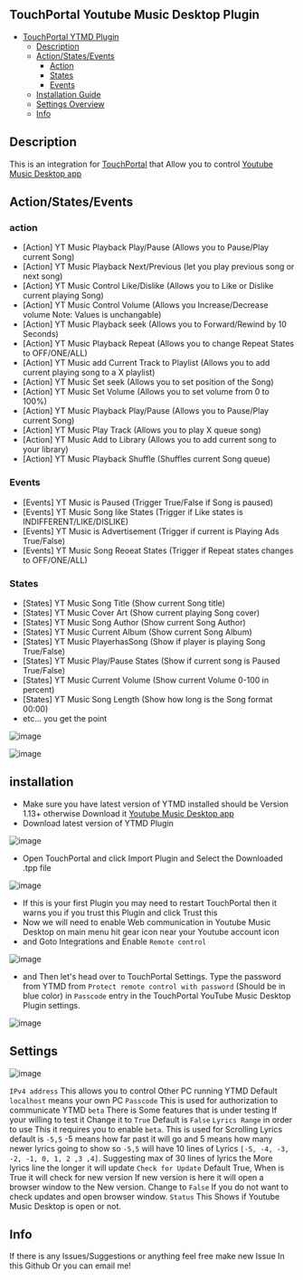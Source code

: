 
## TouchPortal Youtube Music Desktop Plugin
- [TouchPortal YTMD Plugin](#touchportal-youtube-musicdesktopplugin)
  - [Description](#description)
  - [Action/States/Events](#actionstatesevents)
    - [Action](#action)
    - [States](#states)
    - [Events](#events)
  - [Installation Guide](#installation)
  - [Settings Overview](#settings)
  - [Info](#info)

## Description
This is an integration for [TouchPortal](https://www.touch-portal.com/) that Allow you to control [Youtube Music Desktop app](https://ytmdesktop.app)

## Action/States/Events
### action
  - [Action] YT Music Playback Play/Pause (Allows you to Pause/Play current Song)
  - [Action] YT Music Playback Next/Previous (let you play previous song or next song)
  - [Action] YT Music Control Like/Dislike (Allows you to Like or Dislike current playing Song)
  - [Action] YT Music Control Volume (Allows you Increase/Decrease volume Note: Values is unchangable)
  - [Action] YT Music Playback seek (Allows you to Forward/Rewind by 10 Seconds)
  - [Action] YT Music Playback Repeat (Allows you to change Repeat States to OFF/ONE/ALL)
  - [Action] YT Music add Current Track to Playlist (Allows you to add current playing song to a X playlist)
  - [Action] YT Music Set seek (Allows you to set position of the Song)
  - [Action] YT Music Set Volume (Allows you to set volume from 0 to 100%)
  - [Action] YT Music Playback Play/Pause (Allows you to Pause/Play current Song)
  - [Action] YT Music Play Track (Allows you to play X queue song)
  - [Action] YT Music Add to Library (Allows you to add current song to your library)
  - [Action] YT Music Playback Shuffle (Shuffles current Song queue)
### Events
  - [Events] YT Music is Paused (Trigger True/False if Song is paused)
  - [Events] YT Music Song like States (Trigger if Like states is INDIFFERENT/LIKE/DISLIKE)
  - [Events] YT Music is Advertisement (Trigger if current is Playing Ads True/False)
  - [Events] YT Music Song Reoeat States (Trigger if Repeat states changes to OFF/ONE/ALL)
### States
  - [States] YT Music Song Title (Show current Song title)
  - [States] YT Music Cover Art (Show current playing Song cover)
  - [States] YT Music Song Author (Show current Song Author)
  - [States] YT Music Current Album (Show current Song Album)
  - [States] YT Music PlayerhasSong (Show if player is playing Song True/False)
  - [States] YT Music Play/Pause States (Show if current song is Paused True/False)
  - [States] YT Music Current Volume (Show current Volume 0-100 in percent)
  - [States] YT Music Song Length (Show how long is the Song format 00:00)
  - etc... you get the point


![image](https://user-images.githubusercontent.com/55416314/127076685-18ca4b8e-f5db-422b-83bd-931b190bbe09.png)


![image](https://user-images.githubusercontent.com/55416314/127077219-de1dc662-1a23-4516-9f07-58ae1ae9215e.png)

## installation
- Make sure you have latest version of YTMD installed should be Version 1.13+ otherwise Download it [Youtube Music Desktop app](https://ytmdesktop.app)
- Download latest version of YTMD Plugin

![image](https://user-images.githubusercontent.com/55416314/127077530-738e46a4-b47b-4a41-89f4-06e55e4c2973.png)
- Open TouchPortal and click Import Plugin and Select the Downloaded .tpp file

![image](https://user-images.githubusercontent.com/55416314/127077644-ae29c36b-871f-4cf6-8def-f44907fe14aa.png)

- If this is your first Plugin you may need to restart TouchPortal then it warns you if you trust this Plugin and click Trust this
- Now we will need to enable Web communication in Youtube Music Desktop on main menu hit gear icon near your Youtube account icon
- and Goto Integrations and Enable `Remote control`

![image](https://user-images.githubusercontent.com/55416314/127077944-2b6d8191-1bcb-42cf-a98b-0e4482dcece3.png)
- and Then let's head over to TouchPortal Settings. Type the password from YTMD from `Protect remote control with password` (Should be in blue color) in `Passcode` entry in the TouchPortal YouTube Music Desktop Plugin settings.

![image](https://user-images.githubusercontent.com/55416314/127078060-a5d97850-fd19-42cd-b0ae-24f8c833bf56.png)


## Settings
![image](https://user-images.githubusercontent.com/55416314/127078450-16860430-91d1-4fb5-87db-080ccd23f0be.png)

`IPv4 address` This allows you to control Other PC running YTMD Default `localhost` means your own PC
`Passcode` This is used for authorization to communicate YTMD
`beta` There is Some features that is under testing If your willing to test it Change it to `True` Default is `False`
`Lyrics Range` in order to use This it requires you to enable `beta`. This is used for Scrolling Lyrics default is `-5,5` -5 means how far past it will go and 5 means how many newer lyrics going to show so `-5,5` will have 10 lines of Lyrics `[-5, -4, -3, -2, -1, 0, 1, 2 ,3 ,4]`. Suggesting max of 30 lines of lyrics the More lyrics line the longer it will update
`Check for Update` Default True, When is True it will check for new version If new version is here it will open a browser window to the New version. Change to `False` If you do not want to check updates and open browser window.
`Status` This Shows if Youtube Music Desktop is open or not.

## Info
If there is any Issues/Suggestions or anything feel free make new Issue In this Github Or you can email me!
